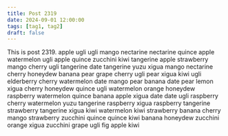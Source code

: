 ```yaml
---
title: Post 2319
date: 2024-09-01 12:00:00
tags: [tag1, tag2]
draft: false
---
```

This is post 2319.
apple
ugli
ugli
mango
nectarine
nectarine
quince
apple
watermelon
ugli
apple
quince
zucchini
kiwi
tangerine
apple
strawberry
mango
cherry
ugli
tangerine
date
tangerine
yuzu
xigua
mango
nectarine
cherry
honeydew
banana
pear
grape
cherry
ugli
pear
xigua
kiwi
ugli
elderberry
cherry
watermelon
date
mango
pear
banana
date
pear
lemon
xigua
cherry
honeydew
quince
ugli
watermelon
orange
honeydew
raspberry
watermelon
quince
banana
apple
xigua
date
date
ugli
raspberry
cherry
watermelon
yuzu
tangerine
raspberry
xigua
raspberry
tangerine
strawberry
tangerine
xigua
kiwi
watermelon
kiwi
strawberry
banana
cherry
mango
strawberry
zucchini
quince
quince
kiwi
banana
honeydew
zucchini
orange
xigua
zucchini
grape
ugli
fig
apple
kiwi

